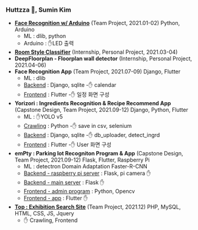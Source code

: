### Huttzza 👾, Sumin Kim

<!--
**huttzza/huttzza** is a ✨ _special_ ✨ repository because its `README.md` (this file) appears on your GitHub profile.

Here are some ideas to get you started:

- 🔭 I’m currently working on ...
- 🌱 I’m currently learning ...
- 👯 I’m looking to collaborate on ...
- 🤔 I’m looking for help with ...
- 💬 Ask me about ...
- 📫 How to reach me: ...
- 😄 Pronouns: ...
- ⚡ Fun fact: ...
-->

<!--
  <div align="right">
  
  [![Hits](https://hits.seeyoufarm.com/api/count/incr/badge.svg?url=https%3A%2F%2Fgithub.com%2Fhuttzza&count_bg=%23EBDC19&title_bg=%23555555&icon=&icon_color=%23000000&title=hits&edge_flat=true)](https://hits.seeyoufarm.com)
  
  </div>
-->
  * [**Face Recognition w/ Arduino**](https://github.com/cspc-hoody/face-detection) (Team Project, 2021.01-02) Python, Arduino
    * ML : dlib, python
    * Arduino : ✋LED 출력
  * [**Room Style Classifier**](https://github.com/huttzza/Room-Style-Classifier) (Internship, Personal Project, 2021.03-04)
  * **DeepFloorplan - Floorplan wall detector** (Internship, Personal Project, 2021.04-06)
  * **Face Recognition App** (Team Project, 2021.07-09) Django, Flutter
    * ML : dlib
    * [Backend](https://github.com/huttzza/cspc_recog_server) : Django, sqlite -✋ calendar
    * [Frontend](https://github.com/huttzza/cspc_recog_app) : Flutter -✋ 일정 화면 구성
  * **Yorizori : Ingredients Recognition & Recipe Recommend App** (Capstone Design, Team Project, 2021.09-12) Django, Python, Flutter
    * ML : ✋YOLO v5
    * [Crawling](https://github.com/huttzza/yorizori_recipe_crawling) : Python -✋ save in csv, selenium
    * [Backend](https://github.com/huttzza/yorizori_server) : Django, sqlite -✋ db_uploader, detect_ingrd 
    * [Frontend](https://github.com/huttzza/yorizori_app) : Flutter -✋ User 화면 구성
  * **emPty : Parking lot Recogniton Program & App** (Capstone Design, Team Project, 2021.09-12) Flask, Flutter, Raspberry Pi
    * ML : detectron Domain Adaptation Faster-R-CNN
    * [Backend - raspberry pi server](https://github.com/huttzza/empty_pi_server) : Flask, pi camera ✋
    * [Backend - main server](https://github.com/huttzza/empty_main_server) : Flask ✋
    * [Frontend - admin program](https://github.com/Park323/empty_admin) : Python, Opencv
    * [Frontend - app](https://github.com/huttzza/empty_app) : Flutter ✋
  * [**Top : Exhibition Search Site**](https://github.com/huttzza/Top) (Team Project, 2021.12) PHP, MySQL, HTML, CSS, JS, Jquery
    * ✋ Crawling, Frontend
<!--
<br><br>
  <div align="center">
  
  [![Huttzza's GitHub stats](https://github-readme-stats.vercel.app/api?username=huttzza&count_private=true&show_icons=true&theme=tokyonight)](https://github.com/anuraghazra/github-readme-stats)
  
  </div>
-->
